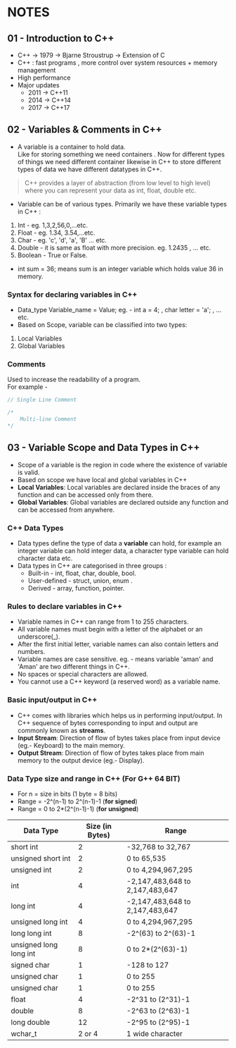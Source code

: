 # NOTES

## 01 - Introduction to C++

- C++ -> 1979 -> Bjarne Stroustrup -> Extension of C
- C++ : fast programs , more control over system resources + memory management
- High performance
- Major updates
    - 2011 -> C++11
    - 2014 -> C++14
    - 2017 -> C++17

## 02 - Variables & Comments in C++

- A variable is a container to hold data.<br> 
Like for storing something we need containers . Now for different types of things we need different container likewise in C++ to store different types of data we have different datatypes in C++. 
> C++ provides a layer of abstraction (from low level to high level) where you can represent your data as int, float, double etc.

- Variable can be of various types. Primarily we have these variable types in C++ :
1. Int - eg. 1,3,2,56,0,...etc.
2. Float - eg. 1.34, 3.54,...etc.
3. Char - eg. 'c', 'd', 'a', 'B' ... etc.
4. Double - it is same as float with more precision. eg. 1.2435 , ... etc.
5. Boolean - True or False.
- int sum = 36; means sum is an integer variable which holds value 36 in memory.

### Syntax for declaring variables in C++

- Data_type Variable_name = Value;
eg. - int a = 4; , char letter = 'a'; , ... etc.
- Based on Scope, variable can be classified into two types:
1. Local Variables
2. Global Variables

### Comments
Used to increase the readability of a program.<br>
For example -
```cpp
// Single Line Comment
```
```cpp
/* 
    Multi-line Comment
*/
```

## 03 - Variable Scope and Data Types in C++

- Scope of a variable is the region in code where the existence of variable is valid.
- Based on scope we have local and global variables in C++
- **Local Variables**: Local variables are declared inside the braces of any function and can be accessed only from there.
- **Global Variables**: Global variables are declared outside any function and can be accessed from anywhere.

### C++ Data Types

- Data types define the type of data a **variable** can hold, for example an integer variable can hold integer data, a character type variable can hold character data etc.
- Data types in C++ are categorised in three groups : 
    - Built-in - int, float, char, double, bool.
    - User-defined - struct, union, enum .
    - Derived - array, function, pointer.

### Rules to declare variables in C++

- Variable names in C++ can range from 1 to 255 characters.
- All variable names must begin with a letter of the alphabet or an underscore(_).
- After the first initial letter, variable names can also contain letters and numbers.
- Variable names are case sensitive. eg. - means variable 'aman' and 'Aman' are two different things in C++.
- No spaces or special characters are allowed.
- You cannot use a C++ keyword (a reserved word) as a variable name.

### Basic input/output in C++

- C++ comes with libraries which helps us in performing input/output. In C++ sequence of bytes corresponding to input and output are commonly known as **streams**.
- **Input Stream**: Direction of flow of bytes takes place from input device (eg.- Keyboard) to the main memory.
- **Output Stream**: Direction of flow of bytes takes place from main memory to the output device (eg.- Display).

### Data Type size and range in C++ (For G++ 64 BIT)

- For n = size in bits (1 byte = 8 bits)
- Range = -2^(n-1) to 2^(n-1)-1 (**for signed**) <br>      
- Range = 0 to 2*(2^(n-1)-1) (**for unsigned**)

| Data Type | Size (in Bytes) | Range 
|---|---|---|
| short int | 2 | -32,768 to 32,767
| unsigned short int | 2 | 0 to 65,535
| unsigned int | 2 | 0 to 4,294,967,295
| int | 4 | -2,147,483,648 to 2,147,483,647
| long int | 4 | -2,147,483,648 to 2,147,483,647
| unsigned long int | 4 | 0 to 4,294,967,295
| long long int | 8 | -2^(63) to 2^(63)-1
| unsigned long long int | 8 | 0 to 2*(2^(63)-1)
| signed char | 1 | -128 to 127
| unsigned char | 1 | 0 to 255
| unsigned char | 1 | 0 to 255
| float | 4 | -2^31 to (2^31)-1 
| double | 8 | -2^63 to (2^63)-1
| long double | 12 | -2^95 to (2^95)-1
| wchar_t | 2 or 4 | 1 wide character